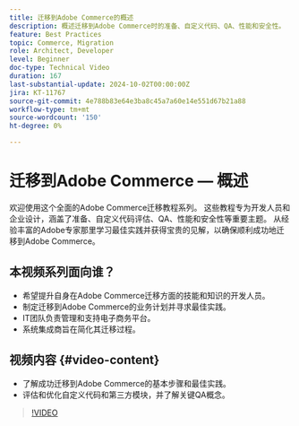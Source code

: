 ```yaml
---
title: 迁移到Adobe Commerce的概述
description: 概述迁移到Adobe Commerce时的准备、自定义代码、QA、性能和安全性。
feature: Best Practices
topic: Commerce, Migration
role: Architect, Developer
level: Beginner
doc-type: Technical Video
duration: 167
last-substantial-update: 2024-10-02T00:00:00Z
jira: KT-11767
source-git-commit: 4e788b83e64e3ba8c45a7a60e14e551d67b21a88
workflow-type: tm+mt
source-wordcount: '150'
ht-degree: 0%

---
```



# 迁移到Adobe Commerce — 概述

欢迎使用这个全面的Adobe Commerce迁移教程系列。 这些教程专为开发人员和企业设计，涵盖了准备、自定义代码评估、QA、性能和安全性等重要主题。 从经验丰富的Adobe专家那里学习最佳实践并获得宝贵的见解，以确保顺利成功地迁移到Adobe Commerce。

## 本视频系列面向谁？

* 希望提升自身在Adobe Commerce迁移方面的技能和知识的开发人员。
* 制定迁移到Adobe Commerce的业务计划并寻求最佳实践。
* IT团队负责管理和支持电子商务平台。
* 系统集成商旨在简化其迁移过程。

## 视频内容 {#video-content}

* 了解成功迁移到Adobe Commerce的基本步骤和最佳实践。
* 评估和优化自定义代码和第三方模块，并了解关键QA概念。

>[!VIDEO](https://video.tv.adobe.com/v/3444330/?learn=on&captions=chi_hans)
